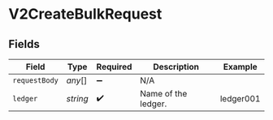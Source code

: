 # V2CreateBulkRequest


## Fields

| Field               | Type                | Required            | Description         | Example             |
| ------------------- | ------------------- | ------------------- | ------------------- | ------------------- |
| `requestBody`       | *any*[]             | :heavy_minus_sign:  | N/A                 |                     |
| `ledger`            | *string*            | :heavy_check_mark:  | Name of the ledger. | ledger001           |